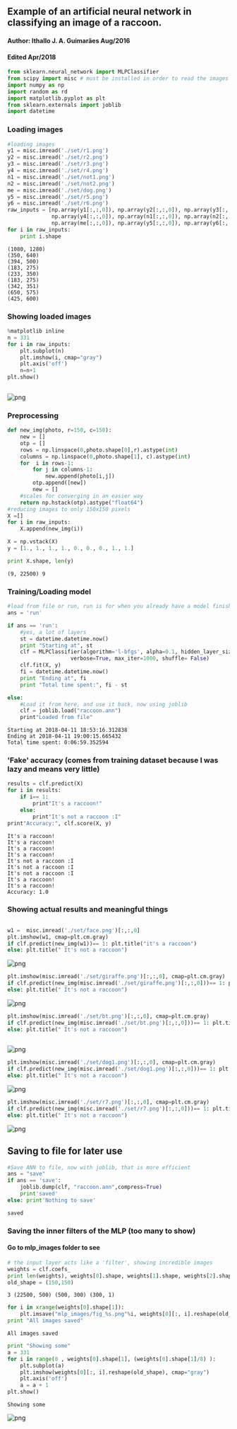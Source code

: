
## Example of an artificial neural network in classifying an image of a raccoon.
#### Author: Ithallo J. A. Guimarães    Aug/2016
#### Edited Apr/2018


```python
from sklearn.neural_network import MLPClassifier
from scipy import misc # must be installed in order to read the images
import numpy as np
import random as rd
import matplotlib.pyplot as plt
from sklearn.externals import joblib
import datetime
```

### Loading images


```python
#loading images
y1 = misc.imread('./set/r1.png')
y2 = misc.imread('./set/r2.png')
y3 = misc.imread('./set/r3.png')
y4 = misc.imread('./set/r4.png')
n1 = misc.imread('./set/not1.png')
n2 = misc.imread('./set/not2.png')
me = misc.imread('./set/dog.png')
y5 = misc.imread('./set/r5.png')
y6 = misc.imread('./set/r6.png')
raw_inputs = [np.array(y1[:,:,0]), np.array(y2[:,:,0]), np.array(y3[:,:,0]),
              np.array(y4[:,:,0]), np.array(n1[:,:,0]), np.array(n2[:,:,0]),
              np.array(me[:,:,0]), np.array(y5[:,:,0]), np.array(y6[:,:,0])]
for i in raw_inputs:
    print i.shape
```

    (1080, 1280)
    (350, 640)
    (394, 500)
    (183, 275)
    (233, 350)
    (183, 275)
    (342, 351)
    (650, 575)
    (425, 600)


### Showing loaded images


```python
%matplotlib inline
n = 331
for i in raw_inputs:
    plt.subplot(n)
    plt.imshow(i, cmap="gray")
    plt.axis('off')
    n=n+1
plt.show()
   
```


![png](output_5_0.png)


### Preprocessing


```python
def new_img(photo, r=150, c=150):
    new = []
    otp = []
    rows = np.linspace(0,photo.shape[0],r).astype(int)
    columns = np.linspace(0,photo.shape[1], c).astype(int)
    for  i in rows-1:
        for j in columns-1:
            new.append(photo[i,j])
        otp.append([new]) 
        new = []
    #scales for converging in an easier way
    return np.hstack(otp).astype("float64")
#reducing images to only 150x150 pixels
X =[]
for i in raw_inputs:
    X.append(new_img(i))

X = np.vstack(X)
y = [1., 1., 1., 1., 0., 0., 0., 1., 1.]

print X.shape, len(y)
```

    (9, 22500) 9


### Training/Loading model


```python
#load from file or run, run is for when you already have a model finished
ans = 'run'

if ans == 'run':
    #yes, a lot of layers
    st = datetime.datetime.now()
    print "Starting at", st
    clf = MLPClassifier(algorithm='l-bfgs', alpha=0.1, hidden_layer_sizes=(500,300,), random_state=1,
                    verbose=True, max_iter=1000, shuffle= False)
    clf.fit(X, y)
    fi = datetime.datetime.now()
    print "Ending at", fi 
    print "Total time spent:", fi - st 

else:
    #Load it from here, and use it back, now using joblib
    clf = joblib.load("raccoon.ann")
    print"Loaded from file"
```

    Starting at 2018-04-11 18:53:16.312838
    Ending at 2018-04-11 19:00:15.665432
    Total time spent: 0:06:59.352594


### 'Fake' accuracy (comes from training dataset because I was lazy and means very little)


```python
results = clf.predict(X)
for i in results:
    if i== 1:
        print"It's a raccoon!"
    else:
        print"It's not a raccoon :I"
print"Accuracy:", clf.score(X, y) 
```

    It's a raccoon!
    It's a raccoon!
    It's a raccoon!
    It's a raccoon!
    It's not a raccoon :I
    It's not a raccoon :I
    It's not a raccoon :I
    It's a raccoon!
    It's a raccoon!
    Accuracy: 1.0


### Showing actual results and meaningful things


```python

w1 =  misc.imread('./set/face.png')[:,:,0]
plt.imshow(w1, cmap=plt.cm.gray)
if clf.predict(new_img(w1))== 1: plt.title("it's a raccoon")
else: plt.title(" It's not a raccoon")
```


![png](output_13_0.png)



```python
plt.imshow(misc.imread('./set/giraffe.png')[:,:,0], cmap=plt.cm.gray)    
if clf.predict(new_img(misc.imread('./set/giraffe.png')[:,:,0]))== 1: plt.title("it's a raccoon :P")
else: plt.title(" It's not a raccoon")
```


![png](output_14_0.png)



```python
plt.imshow(misc.imread('./set/bt.png')[:,:,0], cmap=plt.cm.gray)
if clf.predict(new_img(misc.imread('./set/bt.png')[:,:,0]))== 1: plt.title("it's a raccoon :P")
else: plt.title(" It's not a raccoon")
    
```


![png](output_15_0.png)



```python
plt.imshow(misc.imread('./set/dog1.png')[:,:,0], cmap=plt.cm.gray)
if clf.predict(new_img(misc.imread('./set/dog1.png')[:,:,0]))== 1: plt.title("it's a raccoon :P")
else: plt.title(" It's not a raccoon")
```


![png](output_16_0.png)



```python
plt.imshow(misc.imread('./set/r7.png')[:,:,0], cmap=plt.cm.gray)
if clf.predict(new_img(misc.imread('./set/r7.png')[:,:,0]))== 1: plt.title("it's a raccoon :P")
else: plt.title(" It's not a raccoon")
```


![png](output_17_0.png)


## Saving to file for later use


```python
#Save ANN to file, now with joblib, that is more efficient
ans = "save"
if ans == 'save':    
    joblib.dump(clf, "raccoon.ann",compress=True)
    print'saved'
else: print'Nothing to save'
```

    saved


### Saving the inner filters of the MLP (too many to show)
#### Go to mlp_images folder to see


```python
# the input layer acts like a 'filter', showing incredible images
weights = clf.coefs_
print len(weights), weights[0].shape, weights[1].shape, weights[2].shape
old_shape = (150,150)
```

    3 (22500, 500) (500, 300) (300, 1)



```python
for i in xrange(weights[0].shape[1]):
    plt.imsave("mlp_images/fig_%s.png"%i, weights[0][:, i].reshape(old_shape), cmap="gray")
print "All images saved"
```

    All images saved



```python
print "Showing some"
a = 331
for i in range(0 , weights[0].shape[1], (weights[0].shape[1]/8) ):
    plt.subplot(a)
    plt.imshow(weights[0][:, i].reshape(old_shape), cmap="gray")
    plt.axis('off')
    a = a + 1
plt.show()


```

    Showing some



![png](output_23_1.png)

